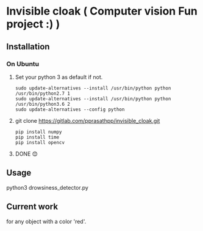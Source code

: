 # Invisible cloak ( Computer vision Fun project :) )

## Installation

### On Ubuntu

1. Set your python 3 as default if not.

    ```text
    sudo update-alternatives --install /usr/bin/python python /usr/bin/python2.7 1
    sudo update-alternatives --install /usr/bin/python python /usr/bin/python3.6 2
    sudo update-alternatives --config python
    ```

2. git clone https://gitlab.com/pprasathpp/invisible_cloak.git
    ```text
    pip install numpy
    pip install time
    pip install opencv 
    ```
3. DONE  :blush:

## Usage

python3 drowsiness_detector.py

## Current work

for any object with a color 'red'.
